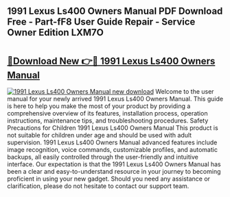 ## 1991 Lexus Ls400 Owners Manual PDF Download Free - Part-fF8 User Guide Repair - Service Owner Edition LXM7O

# <h2><a href="http://bc45650.oget.top/?id=1991+Lexus+Ls400+Owners+Manual">🔗Download New 👉🔴 1991 Lexus Ls400 Owners Manual</a></h2>

[![1991 Lexus Ls400 Owners Manual new download](https://i.imgur.com/5g1atiW.png)](http://bc45650.oget.top/?id=1991+Lexus+Ls400+Owners+Manual)
Welcome to the user manual for your newly arrived 1991 Lexus Ls400 Owners Manual. This guide is here to help you make the most of your product by providing a comprehensive overview of its features, installation process, operation instructions, maintenance tips, and troubleshooting procedures. Safety Precautions for Children 1991 Lexus Ls400 Owners Manual This product is not suitable for children under age and should be used with adult supervision. 1991 Lexus Ls400 Owners Manual advanced features include image recognition, voice commands, customizable profiles, and automatic backups, all easily controlled through the user-friendly and intuitive interface. Our expectation is that the 1991 Lexus Ls400 Owners Manual has been a clear and easy-to-understand resource in your journey to becoming proficient in using your new gadget. Should you need any assistance or clarification, please do not hesitate to contact our support team.
